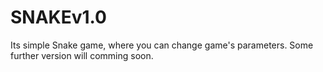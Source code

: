 # SNAKEv1.0
Its simple Snake game, where you can change game's parameters.
Some further version will comming soon.
